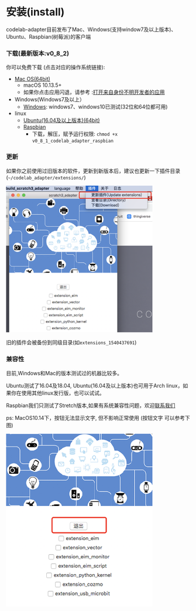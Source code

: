 # 安装(install)
codelab-adapter目前发布了Mac、Windows(支持window7及以上版本)、Ubuntu、Raspbian(树莓派)的客户端

### 下载(最新版本:v0_8_2)
你可以免费下载 (点击对应的操作系统链接):

*  [Mac OS(64bit)](http://scratch3-files.just4fun.site/v0_8_2_codelab_adapter_mac.zip)
    *  macOS 10.13.5+
    *  如果你点击应用闪退，请参考 :[打开来自身份不明开发者的应用](https://support.apple.com/kb/PH25088?locale=zh_CN&viewlocale=zh_CN)
*  Windows(Windows7及以上）
    *  [Windows](http://scratch3-files.just4fun.site/v0_8_2_codelab_adapter_win.exe.zip): windows7、windows10已测试(32位和64位都可用)
*  linux
    *  [Ubuntu(16.04及以上版本)(64bit)](http://scratch3-files.just4fun.site/v0_8_2_codelab_adapter_ubuntu.zip)
    *  [Raspbian](http://scratch3-files.just4fun.site/v0_8_1_codelab_adapter_raspbian.zip)
        *  下载，解压，赋予运行权限: `chmod +x v0_8_1_codelab_adapter_raspbian`

### 更新
如果你之前使用过旧版本的软件，更新到新版本后，建议也更新一下插件目录(`~/codelab_adapter/extensions/`)

<img width="400px" src="../../img/scratch3_adapter_update.png">

旧的插件会被备份到同级目录(如`extensions_1540437691`)

### 兼容性
目前,Windows和Mac的版本测试过的机器比较多。

Ubuntu测试了16.04及18.04, Ubuntu(16.04及以上版本)也可用于Arch linux，如果你在使用其他linux发行版，也可以试试。

Raspbian我们只测试了Stretch版本,如果有系统兼容性问题，欢迎[联系我们](/about/contact/)

ps: MacOS10.14下，按钮无法显示文字, 但不影响正常使用 (按钮文字 可以参考下图)

<img src="../../img/adapter-exit-button.png" width=400 />
